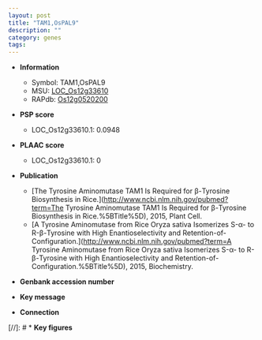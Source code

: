 ```yaml
---
layout: post
title: "TAM1,OsPAL9"
description: ""
category: genes
tags: 
---
```


* **Information**  
    + Symbol: TAM1,OsPAL9  
    + MSU: [LOC_Os12g33610](http://rice.plantbiology.msu.edu/cgi-bin/ORF_infopage.cgi?orf=LOC_Os12g33610)  
    + RAPdb: [Os12g0520200](http://rapdb.dna.affrc.go.jp/viewer/gbrowse_details/irgsp1?name=Os12g0520200)  

* **PSP score**  
    + LOC_Os12g33610.1: 0.0948 

* **PLAAC score**  
    + LOC_Os12g33610.1: 0 

* **Publication**  
    + [The Tyrosine Aminomutase TAM1 Is Required for β-Tyrosine Biosynthesis in Rice.](http://www.ncbi.nlm.nih.gov/pubmed?term=The Tyrosine Aminomutase TAM1 Is Required for β-Tyrosine Biosynthesis in Rice.%5BTitle%5D), 2015, Plant Cell.
    + [A Tyrosine Aminomutase from Rice Oryza sativa Isomerizes S-α- to R-β-Tyrosine with High Enantioselectivity and Retention-of-Configuration.](http://www.ncbi.nlm.nih.gov/pubmed?term=A Tyrosine Aminomutase from Rice Oryza sativa Isomerizes S-α- to R-β-Tyrosine with High Enantioselectivity and Retention-of-Configuration.%5BTitle%5D), 2015, Biochemistry.

* **Genbank accession number**  

* **Key message**  

* **Connection**  

[//]: # * **Key figures**  


